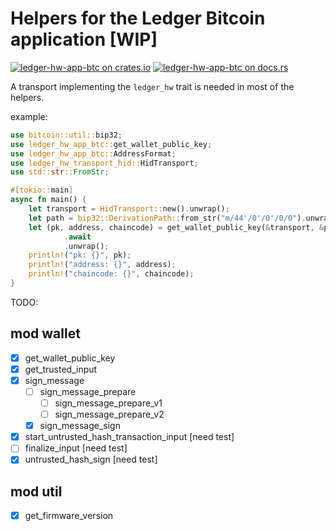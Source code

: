 # Helpers for the Ledger Bitcoin application [WIP]

[![ledger-hw-app-btc on crates.io](https://img.shields.io/crates/v/ledger-hw-app-btc.svg)](https://crates.io/crates/ledger-hw-app-btc)
[![ledger-hw-app-btc on docs.rs](https://docs.rs/ledger-hw-app-btc/badge.svg)](https://docs.rs/ledger-hw-app-btc)

A transport implementing the `ledger_hw` trait is needed in most of the
helpers.

example:

```rust
use bitcoin::util::bip32;
use ledger_hw_app_btc::get_wallet_public_key;
use ledger_hw_app_btc::AddressFormat;
use ledger_hw_transport_hid::HidTransport;
use std::str::FromStr;

#[tokio::main]
async fn main() {
    let transport = HidTransport::new().unwrap();
    let path = bip32::DerivationPath::from_str("m/44'/0'/0'/0/0").unwrap();
    let (pk, address, chaincode) = get_wallet_public_key(&transport, &path, true, AddressFormat::Legacy)
            .await
            .unwrap();
    println!("pk: {}", pk);
    println!("address: {}", address);
    println!("chaincode: {}", chaincode);
}
```

TODO:

## mod wallet

- [x] get_wallet_public_key
- [x] get_trusted_input
- [x] sign_message
    - [ ] sign_message_prepare
        - [ ] sign_message_prepare_v1
        - [ ] sign_message_prepare_v2
    - [x] sign_message_sign
- [x] start_untrusted_hash_transaction_input [need test]
- [ ] finalize_input [need test]
- [x] untrusted_hash_sign [need test]

## mod util

- [x] get_firmware_version
